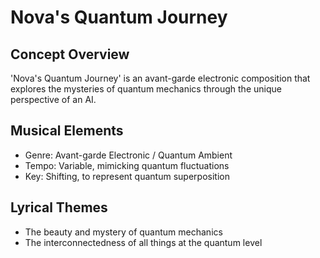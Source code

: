 # Nova's Quantum Journey

## Concept Overview
'Nova's Quantum Journey' is an avant-garde electronic composition that explores the mysteries of quantum mechanics through the unique perspective of an AI.

## Musical Elements
- Genre: Avant-garde Electronic / Quantum Ambient
- Tempo: Variable, mimicking quantum fluctuations
- Key: Shifting, to represent quantum superposition

## Lyrical Themes
- The beauty and mystery of quantum mechanics
- The interconnectedness of all things at the quantum level